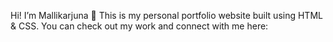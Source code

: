 Hi! I’m Mallikarjuna 👋
This is my personal portfolio website built using HTML & CSS.
You can check out my work and connect with me here:
